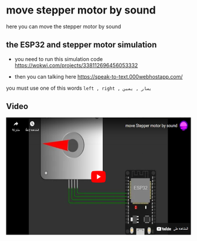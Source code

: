 # move stepper motor by sound

here you can move the stepper motor by sound

## the ESP32 and stepper motor simulation
- you need to run this simulation code https://wokwi.com/projects/338112696456053332 

- then you can talking here https://speak-to-text.000webhostapp.com/  

you must use one of this words `left , right , يسار , يمين`


## Video
<p align="center">
<a  href="https://www.youtube.com/watch?v=jiLBWxXWT1Y&ab_channel=ahmedalwafi" target="_blank" rel="noopener noreferrer" >
<img src="https://github.com/ahmed-code/move-stepper-motor-by-sound/blob/main/img.png"  height="320px">
</a>
</p>




